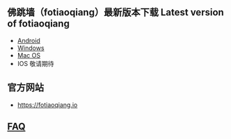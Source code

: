 
## 佛跳墙（fotiaoqiang）最新版本下载 Latest version of fotiaoqiang</a>
- <a href="https://github.com/getfotiaoqiang/download/releases/download/V2.3.1/v231_fotiaoqiang-v2.3.1-1.apk"> Android </a>
- <a href="https://github.com/getfotiaoqiang/download/releases/download/V2.3.1/v231-1_fotiaoqiang-2.3.1-1-Setup.exe"> Windows </a>
- <a href="https://github.com/getfotiaoqiang/download/releases/download/V2.3.1/v231-1_fotiaoqiang_darwin_amd64_install.dmg"> Mac OS </a>
- IOS 敬请期待

## 官方网站
- https://fotiaoqiang.io


## <a href="https://github.com/getfotiaoqiang/fotiaoqiang/wiki/FAQ">FAQ</a>
